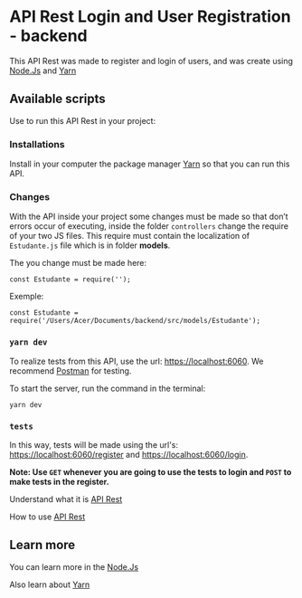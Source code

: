 # API Rest Login and User Registration - backend

This API Rest was made to register and login of users, and was create using [Node.Js](https://nodejs.org/en/) and [Yarn](https://yarnpkg.com/)

## Available scripts

Use to run this API Rest in your project:

### Installations

Install in your computer the package manager [Yarn](https://yarnpkg.com/) so that you can run this API.

### Changes

With the API inside your project some changes must be made so that don’t errors occur of executing, inside the folder `controllers` change the require of your two JS files. This require must contain the localization of `Estudante.js` file which is in folder **models**.

The you change must be made here:

```
const Estudante = require('');
```
Exemple:

```
const Estudante = require('/Users/Acer/Documents/backend/src/models/Estudante');
```

### `yarn dev`

To realize tests from this API, use the url: [https://localhost:6060](https://localhost:6060).
We recommend [Postman](https://www.postman.com/downloads/) for testing.

To start the server, run the command in the terminal:
```
yarn dev
```
### `tests`

In this way, tests will be made using the url's: [https://localhost:6060/register](https://localhost:6060/register) and [https://localhost:6060/login](https://localhost:6060/login).

**Note: Use `GET` whenever you are going to use the tests to login and `POST` to make tests in the register.**

Understand what it is [API Rest](https://www.redhat.com/pt-br/topics/api/what-is-a-rest-api)

How to use [API Rest](https://br.sensedia.com/post/rest-api-understand-the-step-by-step-to-perform-tests)

## Learn more

You can learn more in the [Node.Js](https://nodejs.org/en/docs/)

Also learn about [Yarn](https://classic.yarnpkg.com/lang/en/docs/)

